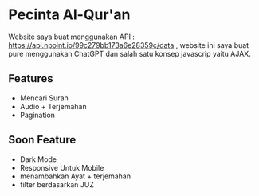 
# Pecinta Al-Qur'an

Website saya buat menggunakan API : https://api.npoint.io/99c279bb173a6e28359c/data
, website ini saya buat pure menggunakan ChatGPT dan salah satu konsep javascrip yaitu AJAX.

## Features

- Mencari Surah
- Audio + Terjemahan
- Pagination

## Soon Feature

- Dark Mode
- Responsive Untuk Mobile
- menambahkan Ayat + terjemahan
- filter berdasarkan JUZ

